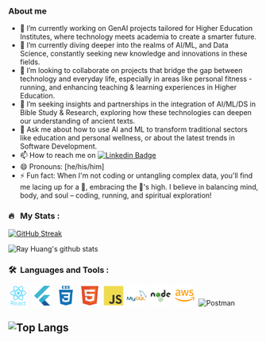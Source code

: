 ### About me

- 🔭 I’m currently working on GenAI projects tailored for Higher Education Institutes, where technology meets academia to create a smarter future. 
- 🌱 I’m currently diving deeper into the realms of AI/ML, and Data Science, constantly seeking new knowledge and innovations in these fields.
- 👯 I’m looking to collaborate on projects that bridge the gap between technology and everyday life, especially in areas like personal fitness - running, and enhancing teaching & learning experiences in Higher Education.
- 🤔 I’m seeking insights and partnerships in the integration of AI/ML/DS in Bible Study & Research, exploring how these technologies can deepen our understanding of ancient texts.
- 💬 Ask me about how to use AI and ML to transform traditional sectors like education and personal wellness, or about the latest trends in Software Development.
- 📫 How to reach me on [![Linkedin Badge](https://img.shields.io/badge/-rayhuang-green?style=flat&logo=Linkedin&logoColor=white)]([https://www.linkedin.com/in/kakbar](https://www.linkedin.com/in/ray-huang-3296723/))
- 😄 Pronouns: [he/his/him]
- ⚡ Fun fact: When I'm not coding or untangling complex data, you'll find me lacing up for a 🏃, embracing the 🏃's high. I believe in balancing mind, body, and soul – coding, running, and spiritual exploration!

### 🔥 &nbsp; My Stats :
<!-- https://github.com/anuraghazra/github-readme-stats -->
[![GitHub Streak](https://streak-stats.demolab.com?user=&theme=vue&user=phuang07)](https://git.io/streak-stats)

![Ray Huang's github stats](https://github-readme-stats.vercel.app/api?username=phuang07&show_icons=true)

<!-- https://devicon.dev/ -->

### 🛠 &nbsp;Languages and Tools :

<p>
<img src="https://github.com/devicons/devicon/blob/master/icons/react/react-original-wordmark.svg" title="React" alt="React" width="40" height="40"/>&nbsp;
<img src="https://github.com/devicons/devicon/blob/master/icons/flutter/flutter-original.svg" title="Flutter" alt="Flutter" width="40" height="40"/>&nbsp;
<img src="https://github.com/devicons/devicon/blob/master/icons/css3/css3-plain-wordmark.svg"  title="CSS3" alt="CSS" width="40" height="40"/>&nbsp;
<img src="https://github.com/devicons/devicon/blob/master/icons/html5/html5-original.svg" title="HTML5" alt="HTML" width="40" height="40"/>&nbsp;
<img src="https://github.com/devicons/devicon/blob/master/icons/javascript/javascript-original.svg" title="JavaScript" alt="JavaScript" width="40" height="40"/>&nbsp;
<img src="https://github.com/devicons/devicon/blob/master/icons/mysql/mysql-original-wordmark.svg" title="MySQL"  alt="MySQL" width="40" height="40"/>&nbsp;
<img src="https://github.com/devicons/devicon/blob/master/icons/nodejs/nodejs-original-wordmark.svg" title="NodeJS" alt="NodeJS" width="40" height="40"/>&nbsp;
<img src="https://github.com/devicons/devicon/blob/master/icons/amazonwebservices/amazonwebservices-plain-wordmark.svg" title="AWS" alt="AWS" width="40" height="40"/>&nbsp;
<img src="https://www.vectorlogo.zone/logos/getpostman/getpostman-icon.svg" title="Postman"  alt="Postman" width="40" height="40"/>&nbsp;
</p>

![Top Langs](https://github-readme-stats.vercel.app/api/top-langs/?username=phuang07&hide_progress=false&layout=compact)
---



<!--
**phuang07/phuang07** is a ✨ _special_ ✨ repository because its `README.md` (this file) appears on your GitHub profile.

Here are some ideas to get you started:

- 🔭 I’m currently working on ...
- 🌱 I’m currently learning ...
- 👯 I’m looking to collaborate on ...
- 🤔 I’m looking for help with ...
- 💬 Ask me about ...
- 📫 How to reach me: ...
- 😄 Pronouns: ...
- ⚡ Fun fact: ...
-->
